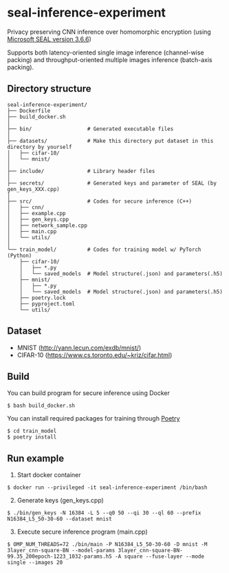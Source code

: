 # seal-inference-experiment
Privacy preserving CNN inference over homomorphic encryption (using [Microsoft SEAL version 3.6.6](https://github.com/microsoft/SEAL/tree/3.6.6))

Supports both latency-oriented single image inference (channel-wise packing) and throughput-oriented multiple images inference (batch-axis packing).

## Directory structure
```
seal-inference-experiment/
├── Dockerfile
├── build_docker.sh
│
├── bin/                  # Generated executable files
│
├── datasets/             # Make this directory put dataset in this directory by yourself
│   ├── cifar-10/
│   └── mnist/
│
├── include/              # Library header files
│
├── secrets/              # Generated keys and parameter of SEAL (by gen_keys_XXX.cpp)
│
├── src/                  # Codes for secure inference (C++)
│   ├── cnn/
│   ├── example.cpp
│   ├── gen_keys.cpp
│   ├── network_sample.cpp
│   ├── main.cpp
│   └── utils/
│
└── train_model/          # Codes for training model w/ PyTorch (Python)
    ├── cifar-10/
    │   ├── *.py
    │   └── saved_models  # Model structure(.json) and parameters(.h5)
    ├── mnist/
    │   ├── *.py
    │   └── saved_models  # Model structure(.json) and parameters(.h5)
    ├── poetry.lock
    ├── pyproject.toml
    └── utils/
```

## Dataset
- MNIST (http://yann.lecun.com/exdb/mnist/)
- CIFAR-10 (https://www.cs.toronto.edu/~kriz/cifar.html)

## Build
You can build program for secure inference using Docker
```
$ bash build_docker.sh
```

You can install required packages for training through [Poetry](https://github.com/python-poetry/poetry)
```
$ cd train_model
$ poetry install
```

## Run example
1. Start docker container
```
$ docker run --privileged -it seal-inference-experiment /bin/bash
```
2. Generate keys (gen_keys.cpp)
```
$ ./bin/gen_keys -N 16384 -L 5 --q0 50 --qi 30 --ql 60 --prefix N16384_L5_50-30-60 --dataset mnist
```
3. Execute secure inference program (main.cpp)
```
$ OMP_NUM_THREADS=72 ./bin/main -P N16384_L5_50-30-60 -D mnist -M 3layer_cnn-square-BN --model-params 3layer_cnn-square-BN-99.35_200epoch-1223_1032-params.h5 -A square --fuse-layer --mode single --images 20
```

